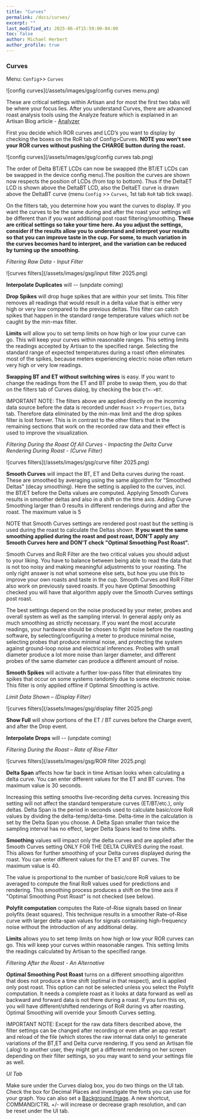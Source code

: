 ```yaml
---
title: "Curves"
permalink: /docs/curves/
excerpt: ""
last_modified_at: 2025-06-4T15:59:00-04:00
toc: false
author: Michael Herbert
author_profile: true
---
```


### Curves

Menu: `Config`>> `Curves`

![config curves](/assets/images/gsg/config curves menu.png)

These are critical settings within Artisan and for most the first two tabs will be where your focus lies.  After you understand Curves, there are advanced roast analysis tools using the Analyze feature which is explained in an Artisan Blog article - [Analyzer](https://artisan-roasterscope.blogspot.com/2019/11/analyzer.html)

First you decide which ROR curves and LCD’s you want to display by checking the boxes on the RoR tab of Config>Curves.  **NOTE you won't see your ROR curves without pushing the CHARGE button during the roast.** 

![config curves](/assets/images/gsg/config curves tab.png)

The order of Delta BT/ET LCDs can now be swapped (the BT/ET LCDs can be swapped in the device config menu).The position the curves are shown now respects the position of LCDs (from top to bottom). Thus if the DeltaET LCD is shown above the DeltaBT LCD, also the DeltaET curve is drawn above the DeltaBT curve (menu `Config` >> `Curves`, 1st tab `RoR` tab tick swap).    

On the filters tab, you determine how you want the curves to display.  If you want the curves to be the same during and after the roast your settings will be different than if you want additional post roast filtering/smoothing. **These are critical settings so take your time here.  As you adjust the settings, consider if the results allow you to understand and interpret your results so that you can improve taste in the cup.  For some, to much variation in the curves becomes hard to interpret, and the variation can be reduced by turning up the smoothing.**

*Filtering Raw Data - Input Filter*

![curves filters](/assets/images/gsg/input filter 2025.png)

**Interpolate Duplicates** will -- (unpdate coming)

**Drop Spikes** will drop huge spikes that are within your set limits. This filter removes all readings that would result in a delta value that is either very high or very low compared to the previous deltas. This filter can catch spikes that happen in the standard range temperature values which not be caught by the min-max filter.

**Limits** will allow you to set temp limits on how high or low your curve can go.  This will keep your curves within reasonable ranges.  This setting limits the readings accepted by Artisan to the specified range. Selecting the standard range of expected temperatures during a roast often eliminates most of the spikes, because meters experiencing electric noise often return very high or very low readings.

**Swapping BT and ET without switching wires** is easy.  If you want to change the readings from the ET and BT probe to swap them, you do that on the filters tab of Curves dialog, by checking the box `ET<->BT`.

IMPORTANT NOTE:  The filters above are applied directly on the incoming data source before the data is recorded under `Roast` >> `Properties`, `Data` tab. Therefore data eliminated by the min-max limit and the drop spikes filter is lost forever. This is in contrast to the other filters that in the remaining sections that work on the recorded raw data and their effect is used to improve the visualization.

*Filtering During the Roast Of All Curves - Impacting the Delta Curve Rendering During Roast - (Curve Filter)*

![curves filters](/assets/images/gsg/curve filter 2025.png)

**Smooth Curves** will impact the BT, ET and Delta curves during the roast. These are smoothed by averaging using the same algorithm for "Smoothed Deltas" (decay smoothing). Here the setting is applied to the curves, incl. the BT/ET before the Delta values are computed.  Applying Smooth Curves results in smoother deltas and also in a shift on the time axis. Adding Curve Smoothing larger than 0 results in different renderings during and after the roast.  The maximum value is 5

NOTE that Smooth Curves settings are rendered post roast but the setting is used during the roast to calculate the Deltas shown.  **If you want the same smoothing applied during the roast and post roast, DON'T apply any Smooth Curves here and DON'T check "Optimal Smoothing Post Roast".**

Smooth Curves and RoR Filter are the two critical values you should adjust to your liking.  You have to balance between being able to read the data that is not too noisy and making meaningful adjustments to your roasting.  The only right answer is not what someone else sets, but how you use this to improve your own roasts and taste in the cup. Smooth Curves and RoR Filter also work on previously saved roasts.  If you have Optimal Smoothing checked you will have that algorithm apply over the Smooth Curves settings post roast.

The best settings depend on the noise produced by your meter, probes and overall system as well as the sampling interval. In general apply only as much smoothing as strictly necessary. If you want the most accurate readings, your hardware should be chosen to fight noise before the roasting software, by selecting/configuring a meter to produce minimal noise, selecting probes that produce minimal noise, and protecting the system against ground-loop noise and electrical inferences.  Probes with small diameter produce a lot more noise than larger diameter, and different probes of the same diameter can produce a different amount of noise.

**Smooth Spikes** will activate a further low-pass filter that eliminates tiny spikes that occur on some systems randomly due to some electronic noise. This filter is only applied offline if Optimal Smoothing is active.

*Limit Data Shown – (Display Filter)*

![curves filters](/assets/images/gsg/display filter 2025.png)

**Show Full** will show portions of the ET / BT curves before the Charge event, and after the Drop event. 

**Interpolate Drops** will -- (unpdate coming)


*Filtering During the Roast – Rate of Rise Filter*

![curves filters](/assets/images/gsg/ROR filter 2025.png)

**Delta Span** affects how far back in time Artisan looks when calculating a delta curve. You can enter different values for the ET and BT curves.   The maximum value is 30 seconds.  

Increasing this setting smooths live-recording delta curves. Increasing this setting will not affect the standard temperature curves (ET/BT/etc.), only deltas. Delta Span is the period in seconds used to calculate basic/core RoR values by dividing the delta-temp/delta-time. Delta-time in the calculation is set by the Delta Span you choose. A Delta Span smaller than twice the sampling interval has no effect, larger Delta Spans lead to time shifts.

**Smoothing** values will impact only the delta curves and are applied after the Smooth Curves setting ONLY FOR THE DELTA CURVES during the roast.  This allows for further smoothing of your Delta curves displayed during the roast.  You can enter different values for the ET and BT curves.  The maximum value is 40.  

The value is proportional to the number of basic/core RoR values to be averaged to compute the final RoR values used for predictions and rendering. This smoothing process produces a shift on the time axis if "Optimal Smoothing Post Roast" is not checked (see below).


**Polyfit computation** computes the Rate-of-Rise signals based on linear polyfits (least squares). This technique results in a smoother Rate-of-Rise curve with larger delta-span values for signals containing high-frequency noise without the introduction of any additional delay.

**Limits** allows you to set temp limits on how high or low your ROR curves can go. This will keep your curves within reasonable ranges. This setting limits the readings calculated by Artisan to the specified range. 

*Filtering After the Roast - An Alternative*

**Optimal Smoothing Post Roast** turns on a different smoothing algorithm that does not produce a time shift (optimal in that respect), and is applied only post roast.  This option can not be selected unless you select the Polyfit computation.  It needs a complete roast as it looks at data forward as well as backward and forward data is not there during a roast.  If you turn this on, you will have different/shifted renderings of RoR during vs after roasting.  Optimal Smoothing will override your Smooth Curves setting.  

IMPORTANT NOTE:  Except for the raw data filters described above, the filter settings can be changed after recording or even after an app restart and reload of the file (which stores the raw internal data only) to generate variations of the BT,ET and Delta curve rendering. If you send an Artisan file (.alog) to another user, they might get a different rendering on her screen depending on their filter settings, so you may want to send your settings file as well.  

*UI Tab*

Make sure under the Curves dialog box, you do two things on the UI tab.  Check the box for Decimal Places and investigate the fonts you can use for your graph.  You can also set a [Background Image](https://artisan-scope.org/docs/colors/).  A new shortcut,  COMMAND/CTRL +/- will increase or decrease graph resolution, and can be reset under the UI tab.  
